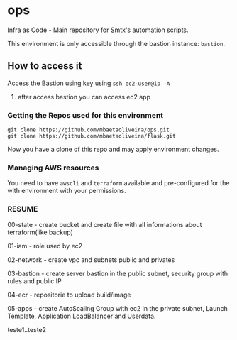# ops
Infra as Code - Main repository for Smtx's automation scripts.

This environment is only accessible through the bastion instance: `bastion`.

## How to access it

Access the Bastion using key using `ssh ec2-user@ip -A`
1. after access bastion you can access ec2 app 


### Getting the Repos used for this environment
```shell
git clone https://github.com/mbaetaoliveira/ops.git
git clone https://github.com/mbaetaoliveira/flask.git
```
Now you have a clone of this repo and may apply environment changes.

### Managing AWS resources

You need to have `awscli` and `terraform` available and pre-configured for the with environment with your permissions.


### RESUME

00-state - create bucket and create file with all informations about terraform(like backup)

01-iam - role used by ec2

02-network - create vpc and subnets public and privates

03-bastion - create server bastion in the public subnet, security group with rules and public IP

04-ecr - repositorie to upload build/image

05-apps - create AutoScaling Group with ec2 in the private subnet, Launch Template, Application LoadBalancer and Userdata.

teste1..teste2



